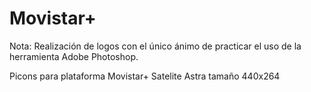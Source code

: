 # Movistar+

Nota: Realización de logos con el único ánimo de practicar el uso de la herramienta Adobe Photoshop.

Picons para plataforma Movistar+ Satelite Astra tamaño 440x264
